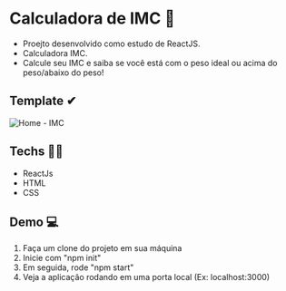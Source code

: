 # Calculadora de IMC  🧮

- Proejto desenvolvido como estudo de ReactJS. 
- Calculadora IMC.
- Calcule seu IMC e saiba se você está com o peso ideal ou acima do peso/abaixo do peso!

## Template  ✔

![Home - IMC](https://user-images.githubusercontent.com/86531281/151885175-d5e14f84-da50-4019-a70b-ed5b8907cbb3.png)

## Techs 👨‍💻

- ReactJs
- HTML
- CSS

## Demo 💻

1. Faça um clone do projeto em sua máquina
2. Inicie com "npm init"
3. Em seguida, rode "npm start"
4. Veja a aplicação rodando em uma porta local (Ex: localhost:3000)







